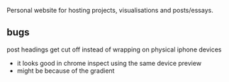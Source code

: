Personal website for hosting projects, visualisations and posts/essays.

## bugs
post headings get cut off instead of wrapping on physical iphone devices
  - it looks good in chrome inspect using the same device preview
  - might be because of the gradient
